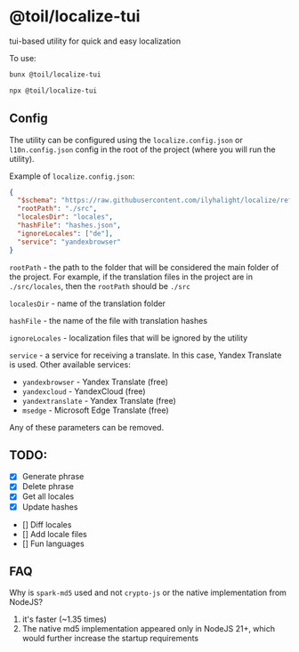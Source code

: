 # @toil/localize-tui

tui-based utility for quick and easy localization

To use:

```bash
bunx @toil/localize-tui
```

```bash
npx @toil/localize-tui
```

## Config

The utility can be configured using the `localize.config.json` or `l10n.config.json` config in the root of the project (where you will run the utility).

Example of `localize.config.json`:

```json
{
  "$schema": "https://raw.githubusercontent.com/ilyhalight/localize/refs/heads/master/schema.json",
  "rootPath": "./src",
  "localesDir": "locales",
  "hashFile": "hashes.json",
  "ignoreLocales": ["de"],
  "service": "yandexbrowser"
}
```

`rootPath` - the path to the folder that will be considered the main folder of the project. For example, if the translation files in the project are in `./src/locales`, then the `rootPath` should be `./src`

`localesDir` - name of the translation folder

`hashFile` - the name of the file with translation hashes

`ignoreLocales` - localization files that will be ignored by the utility

`service` - a service for receiving a translate. In this case, Yandex Translate is used. Other available services:

- `yandexbrowser` - Yandex Translate (free)
- `yandexcloud` - YandexCloud (free)
- `yandextranslate` - Yandex Translate (free)
- `msedge` - Microsoft Edge Translate (free)

Any of these parameters can be removed.

## TODO:

- [x] Generate phrase
- [x] Delete phrase
- [x] Get all locales
- [x] Update hashes
- [] Diff locales
- [] Add locale files
- [] Fun languages

## FAQ

Why is `spark-md5` used and not `crypto-js` or the native implementation from NodeJS?

1. it's faster (~1.35 times)
2. The native md5 implementation appeared only in NodeJS 21+, which would further increase the startup requirements
